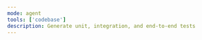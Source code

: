 ```yaml
---
mode: agent
tools: ['codebase']
description: Generate unit, integration, and end-to-end tests
---
```

